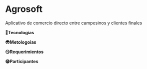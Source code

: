# Agrosoft
Aplicativo de comercio directo entre campesinos y clientes finales

**🦾Tecnologias**

**😳Metologoias**

**😏Requerimientos**

**😁Participantes**

